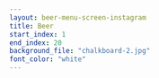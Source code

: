 ```yaml
---
layout: beer-menu-screen-instagram
title: Beer
start_index: 1
end_index: 20
background_file: "chalkboard-2.jpg"
font_color: "white"
---
```


